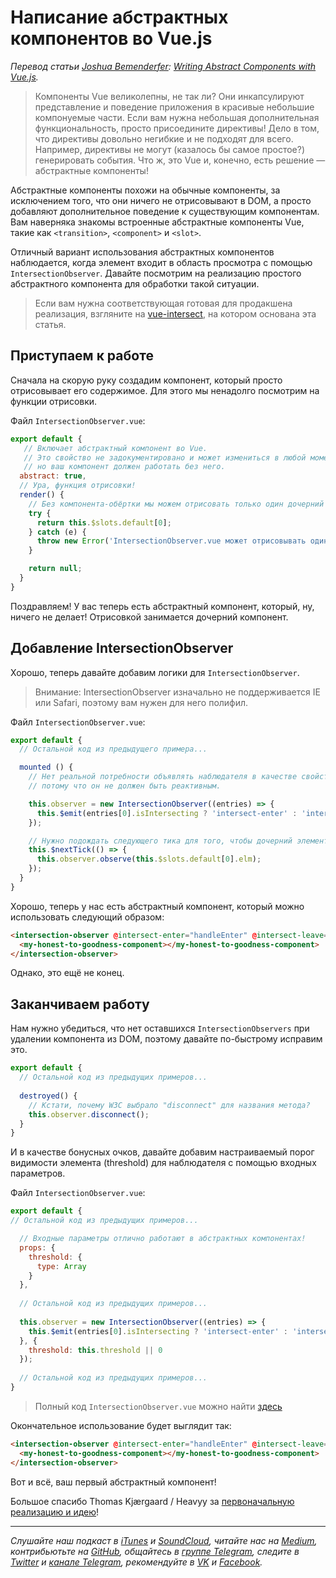 # Написание абстрактных компонентов во Vue.js

*Перевод статьи [Joshua Bemenderfer](https://twitter.com/@tribex_): [Writing Abstract Components with Vue.js](https://alligator.io/vuejs/vue-abstract-components/).*

> Компоненты Vue великолепны, не так ли? Они инкапсулируют представление и поведение приложения в красивые небольшие компонуемые части. Если вам нужна небольшая дополнительная функциональность, просто присоедините директивы! Дело в том, что директивы довольно негибкие и не подходят для всего. Например, директивы не могут (казалось бы самое простое?) генерировать события. Что ж, это Vue и, конечно, есть решение — абстрактные компоненты!

Абстрактные компоненты похожи на обычные компоненты, за исключением того, что они ничего не отрисовывают в DOM, а просто добавляют дополнительное поведение к существующим компонентам. Вам наверняка знакомы встроенные абстрактные компоненты Vue, такие как `<transition>`, `<component>` и `<slot>`.

Отличный вариант использования абстрактных компонентов наблюдается, когда элемент входит в область просмотра с помощью `IntersectionObserver`. Давайте посмотрим на реализацию простого абстрактного компонента для обработки такой ситуации.

> Если вам нужна соответствующая готовая для продакшена реализация, взгляните на [vue-intersect](https://github.com/heavyy/vue-intersect), на котором основана эта статья.

## Приступаем к работе

Сначала на скорую руку создадим компонент, который просто отрисовывает его содержимое. Для этого мы ненадолго посмотрим на функции отрисовки.

Файл `IntersectionObserver.vue`:

```js
export default {
   // Включает абстрактный компонент во Vue.
   // Это свойство не задокументировано и может измениться в любой момент,
   // но ваш компонент должен работать без него.
  abstract: true,
  // Ура, функция отрисовки!
  render() {
    // Без компонента-обёртки мы можем отрисовать только один дочерний компонент.
    try {
      return this.$slots.default[0];
    } catch (e) {
      throw new Error('IntersectionObserver.vue может отрисовывать один и только один дочерний компонент.');
    }

    return null;
  }
}
```

Поздравляем! У вас теперь есть абстрактный компонент, который, ну, ничего не делает! Отрисовкой занимается дочерний компонент.

## Добавление IntersectionObserver

Хорошо, теперь давайте добавим логики для `IntersectionObserver`.

> Внимание: IntersectionObserver изначально не поддерживается IE или Safari, поэтому вам нужен для него полифил.

Файл `IntersectionObserver.vue`:

```js
export default {
  // Остальной код из предыдущего примера...

  mounted () {
    // Нет реальной потребности объявлять наблюдателя в качестве свойства данных,
    // потому что он не должен быть реактивным.

    this.observer = new IntersectionObserver((entries) => {
      this.$emit(entries[0].isIntersecting ? 'intersect-enter' : 'intersect-leave', [entries[0]]);
    });

    // Нужно подождать следующего тика для того, чтобы дочерний элемент смог отрисоваться.
    this.$nextTick(() => {
      this.observer.observe(this.$slots.default[0].elm);
    });
  }
}
```

Хорошо, теперь у нас есть абстрактный компонент, который можно использовать следующий образом:

```html
<intersection-observer @intersect-enter="handleEnter" @intersect-leave="handleLeave">
  <my-honest-to-goodness-component></my-honest-to-goodness-component>
</intersection-observer>
```

Однако, это ещё не конец.

## Заканчиваем работу

Нам нужно убедиться, что нет оставшихся `IntersectionObservers` при удалении компонента из DOM, поэтому давайте по-быстрому исправим это.

```js
export default {
  // Остальной код из предыдущих примеров...
  
  destroyed() {
    // Кстати, почему W3C выбрало "disconnect" для названия метода?
    this.observer.disconnect();
  }
}
```

И в качестве бонусных очков, давайте добавим настраиваемый порог видимости элемента (threshold) для наблюдателя с помощью входных параметров.

Файл `IntersectionObserver.vue`:

```js
export default {
// Остальной код из предыдущих примеров...

  // Входные параметры отлично работают в абстрактных компонентах!
  props: {
    threshold: {
      type: Array
    }
  },
  
  // Остальной код из предыдущих примеров...
  
  this.observer = new IntersectionObserver((entries) => {
    this.$emit(entries[0].isIntersecting ? 'intersect-enter' : 'intersect-leave', [entries[0]]);
  }, {
    threshold: this.threshold || 0
  });
  
  // Остальной код из предыдущих примеров...
}
```

> Полный код `IntersectionObserver.vue` можно найти [здесь](https://gist.github.com/lex111/b94f0fa80f510cc1e335321413376322)

Окончательное использование будет выглядит так:

```html
<intersection-observer @intersect-enter="handleEnter" @intersect-leave="handleLeave" :threshold="[0, 0.5, 1]">
  <my-honest-to-goodness-component></my-honest-to-goodness-component>
</intersection-observer>
```

Вот и всё, ваш первый абстрактный компонент!

Большое спасибо Thomas Kjærgaard / Heavyy за [первоначальную реализацию и идею](https://github.com/heavyy/vue-intersect)!

- - - -

*Слушайте наш подкаст в [iTunes](https://itunes.apple.com/ru/podcast/девшахта/id1226773343) и [SoundCloud](https://soundcloud.com/devschacht), читайте нас на [Medium](https://medium.com/devschacht), контрибьютьте на [GitHub](https://github.com/devSchacht), общайтесь в [группе Telegram](https://t.me/devSchacht), следите в [Twitter](https://twitter.com/DevSchacht) и [канале Telegram](https://t.me/devSchachtChannel), рекомендуйте в [VK](https://vk.com/devschacht) и [Facebook](https://www.facebook.com/devSchacht).*
